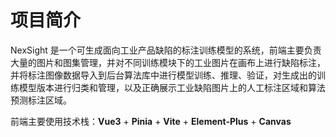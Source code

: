 # 项目简介

NexSight 是一个可生成面向工业产品缺陷的标注训练模型的系统，前端主要负责大量的图片和图集管理，并对不同训练模块下的工业图片在画布上进行缺陷标注，并将标注图像数据导入到后台算法库中进行模型训练、推理、验证，对生成出的训练模型版本进行归类和管理，以及正确展示工业缺陷图片上的人工标注区域和算法预测标注区域。

前端主要使用技术栈：**Vue3** + **Pinia** + **Vite** + **Element-Plus** + **Canvas**
